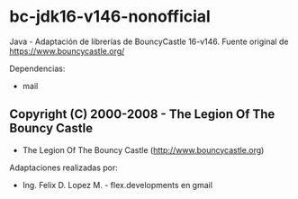 # bc-jdk16-v146-nonofficial
Java - Adaptación de librerías de BouncyCastle 16-v146. Fuente original de https://www.bouncycastle.org/

Dependencias:
 * mail

## Copyright (C) 2000-2008 - The Legion Of The Bouncy Castle
 * The Legion Of The Bouncy Castle (http://www.bouncycastle.org)

Adaptaciones realizadas por:
 * Ing. Felix D. Lopez M. - flex.developments en gmail